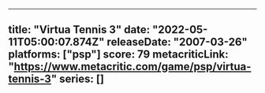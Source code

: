 
---
title: "Virtua Tennis 3"
date: "2022-05-11T05:00:07.874Z"
releaseDate: "2007-03-26"
platforms: ["psp"]
score: 79
metacriticLink: "https://www.metacritic.com/game/psp/virtua-tennis-3"
series: []
---
